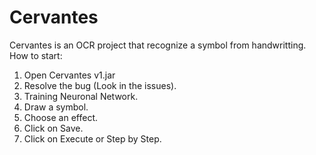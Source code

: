 Cervantes
=========

Cervantes is an OCR project that recognize a symbol from handwritting. 
How to start:
1. Open Cervantes v1.jar
2. Resolve the bug (Look in the issues).
3. Training Neuronal Network.
4. Draw a symbol.
5. Choose an effect.
6. Click on Save.
7. Click on Execute or Step by Step.
